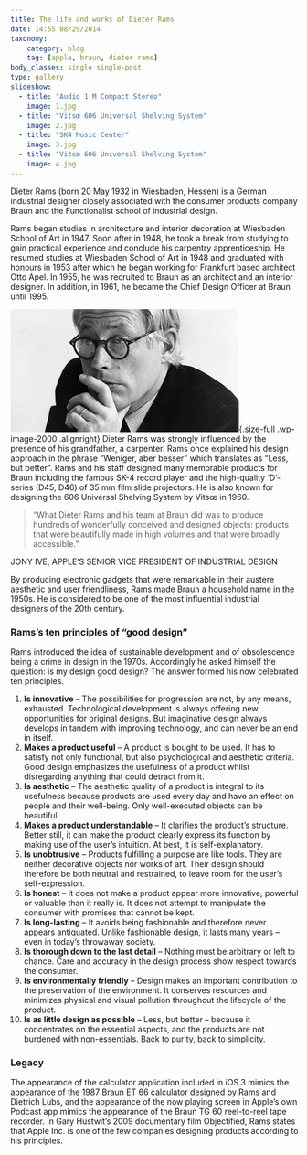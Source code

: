 ```yaml
---
title: The life and works of Dieter Rams
date: 14:55 08/29/2014
taxonomy:
    category: blog
    tag: [apple, braun, dieter rams]
body_classes: single single-post
type: gallery
slideshow:
  - title: "Audio 1 M Compact Stereo"
    image: 1.jpg
  - title: "Vitsœ 606 Universal Shelving System"
    image: 2.jpg
  - title: "SK4 Music Center"
    image: 3.jpg
  - title: "Vitsœ 606 Universal Shelving System"
    image: 4.jpg
---
```


Dieter Rams (born 20 May 1932 in Wiesbaden, Hessen) is a German industrial designer closely associated with the consumer products company Braun and the Functionalist school of industrial design.

Rams began studies in architecture and interior decoration at Wiesbaden School of Art in 1947. Soon after in 1948, he took a break from studying to gain practical experience and conclude his carpentry apprenticeship. He resumed studies at Wiesbaden School of Art in 1948 and graduated with honours in 1953 after which he began working for Frankfurt based architect Otto Apel. In 1955, he was recruited to Braun as an architect and an interior designer. In addition, in 1961, he became the Chief Design Officer at Braun until 1995.

![Dieter Rams](dieter_rams.jpg){.size-full .wp-image-2000 .alignright}
Dieter Rams was strongly influenced by the presence of his grandfather, a carpenter. Rams once explained his design approach in the phrase “Weniger, aber besser” which translates as “Less, but better”. Rams and his staff designed many memorable products for Braun including the famous SK-4 record player and the high-quality ‘D’-series (D45, D46) of 35 mm film slide projectors. He is also known for designing the 606 Universal Shelving System by Vitsœ in 1960.

>“What Dieter Rams and his team at Braun did was to produce hundreds of wonderfully conceived and designed objects: products that were beautifully made in high volumes and that were broadly accessible.”
<caption>JONY IVE, APPLE’S SENIOR VICE PRESIDENT OF INDUSTRIAL DESIGN</caption>

By producing electronic gadgets that were remarkable in their austere aesthetic and user friendliness, Rams made Braun a household name in the 1950s. He is considered to be one of the most influential industrial designers of the 20th century.

### Rams’s ten principles of “good design”

Rams introduced the idea of sustainable development and of obsolescence being a crime in design in the 1970s. Accordingly he asked himself the question: is my design good design? The answer formed his now celebrated ten principles.

1. **Is innovative** – The possibilities for progression are not, by any means, exhausted. Technological development is always offering new opportunities for original designs. But imaginative design always develops in tandem with improving technology, and can never be an end in itself.
2. **Makes a product useful** – A product is bought to be used. It has to satisfy not only functional, but also psychological and aesthetic criteria. Good design emphasizes the usefulness of a product whilst disregarding anything that could detract from it.
3. **Is aesthetic** – The aesthetic quality of a product is integral to its usefulness because products are used every day and have an effect on people and their well-being. Only well-executed objects can be beautiful.
4. **Makes a product understandable** – It clarifies the product’s structure. Better still, it can make the product clearly express its function by making use of the user’s intuition. At best, it is self-explanatory.
5. **Is unobtrusive** – Products fulfilling a purpose are like tools. They are neither decorative objects nor works of art. Their design should therefore be both neutral and restrained, to leave room for the user’s self-expression.
6. **Is honest** – It does not make a product appear more innovative, powerful or valuable than it really is. It does not attempt to manipulate the consumer with promises that cannot be kept.
7. **Is long-lasting** – It avoids being fashionable and therefore never appears antiquated. Unlike fashionable design, it lasts many years – even in today’s throwaway society.
8. **Is thorough down to the last detail** – Nothing must be arbitrary or left to chance. Care and accuracy in the design process show respect towards the consumer.
9. **Is environmentally friendly** – Design makes an important contribution to the preservation of the environment. It conserves resources and minimizes physical and visual pollution throughout the lifecycle of the product.
10. **Is as little design as possible** – Less, but better – because it concentrates on the essential aspects, and the products are not burdened with non-essentials. Back to purity, back to simplicity.

### Legacy

The appearance of the calculator application included in iOS 3 mimics the appearance of the 1987 Braun ET 66 calculator designed by Rams and Dietrich Lubs, and the appearance of the now playing screen in Apple’s own Podcast app mimics the appearance of the Braun TG 60 reel-to-reel tape recorder. In Gary Hustwit’s 2009 documentary film Objectified, Rams states that Apple Inc. is one of the few companies designing products according to his principles.
